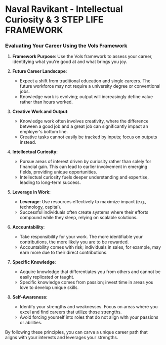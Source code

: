 # Naval Ravikant - Intellectual Curiosity & 3 STEP LIFE FRAMEWORK

### Evaluating Your Career Using the Vols Framework

1. **Framework Purpose**: Use the Vols framework to assess your career, identifying what you're good at and what brings you joy.

2. **Future Career Landscape**:
   - Expect a shift from traditional education and single careers. The future workforce may not require a university degree or conventional jobs.
   - Knowledge work is evolving; output will increasingly define value rather than hours worked.

3. **Creative Work and Output**:
   - Knowledge work often involves creativity, where the difference between a good job and a great job can significantly impact an employer's bottom line.
   - Creative tasks cannot easily be tracked by inputs; focus on outputs instead.

4. **Intellectual Curiosity**:
   - Pursue areas of interest driven by curiosity rather than solely for financial gain. This can lead to earlier involvement in emerging fields, providing unique opportunities.
   - Intellectual curiosity fuels deeper understanding and expertise, leading to long-term success.

5. **Leverage in Work**:
   - **Leverage**: Use resources effectively to maximize impact (e.g., technology, capital). 
   - Successful individuals often create systems where their efforts compound while they sleep, relying on scalable solutions.

6. **Accountability**:
   - Take responsibility for your work. The more identifiable your contributions, the more likely you are to be rewarded.
   - Accountability comes with risk; individuals in sales, for example, may earn more due to their direct contributions.

7. **Specific Knowledge**:
   - Acquire knowledge that differentiates you from others and cannot be easily replicated or taught.
   - Specific knowledge comes from passion; invest time in areas you love to develop unique skills.

8. **Self-Awareness**:
   - Identify your strengths and weaknesses. Focus on areas where you excel and find careers that utilize those strengths.
   - Avoid forcing yourself into roles that do not align with your passions or abilities.

By following these principles, you can carve a unique career path that aligns with your interests and leverages your strengths.
